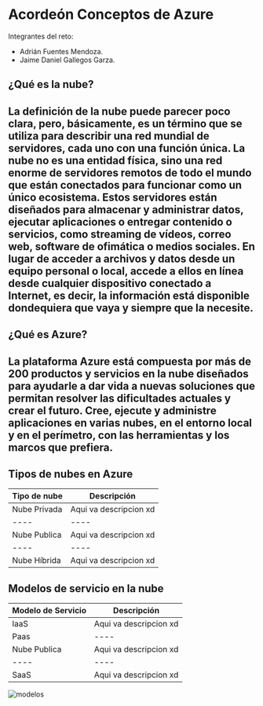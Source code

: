 # Acordeón Conceptos de Azure
Integrantes del reto:
* Adrián Fuentes Mendoza.
* Jaime Daniel Gallegos Garza.

## ¿Qué es la nube?
La definición de la nube puede parecer poco clara, pero, básicamente, es un término que se utiliza para describir una red mundial de servidores, cada uno con una función única. La nube no es una entidad física, sino una red enorme de servidores remotos de todo el mundo que están conectados para funcionar como un único ecosistema. Estos servidores están diseñados para almacenar y administrar datos, ejecutar aplicaciones o entregar contenido o servicios, como streaming de vídeos, correo web, software de ofimática o medios sociales. En lugar de acceder a archivos y datos desde un equipo personal o local, accede a ellos en línea desde cualquier dispositivo conectado a Internet, es decir, la información está disponible dondequiera que vaya y siempre que la necesite.
---
## ¿Qué es Azure? 
La plataforma Azure está compuesta por más de 200 productos y servicios en la nube diseñados para ayudarle a dar vida a nuevas soluciones que permitan resolver las dificultades actuales y crear el futuro. Cree, ejecute y administre aplicaciones en varias nubes, en el entorno local y en el perímetro, con las herramientas y los marcos que prefiera.
---

## Tipos de nubes en Azure
|Tipo de nube|Descripción|
|----|----|
|Nube Privada|Aqui va descripcion xd|
|----|----|
|Nube Publica|Aqui va descripcion xd|
|----|----|
|Nube Híbrida|Aqui va descripcion xd|

## Modelos de servicio en la nube
|Modelo de Servicio|Descripción|
|----|----|
|IaaS|Aqui va descripcion xd|
|Paas|----|
|Nube Publica|Aqui va descripcion xd|
|----|----|
|SaaS|Aqui va descripcion xd|
![modelos](https://www.stackscale.com/wp-content/uploads/2020/04/modelos-servicios-cloud-iaas-paas-saas-stackscale.jpg)











